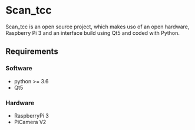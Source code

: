 # Scan_tcc
Scan_tcc is an open source project, which makes uso of an open hardware, Raspberry Pi 3 and an interface build using Qt5 and coded with Python.

## Requirements

### Software

* python >= 3.6
* Qt5

### Hardware

* RaspberryPi 3
* PiCamera V2

